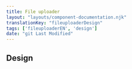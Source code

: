 ```yaml
---
title: File uploader
layout: "layouts/component-documentation.njk"
translationKey: "fileuploaderDesign"
tags: ['fileuploaderEN', 'design']
date: "git Last Modified"
---
```


## Design